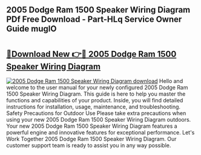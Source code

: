 ## 2005 Dodge Ram 1500 Speaker Wiring Diagram PDf Free Download - Part-HLq Service Owner Guide muglO

# <h2><a href="http://dfn3cn9.blite.top/?on=2005+Dodge+Ram+1500+Speaker+Wiring+Diagram">🔗Download New 👉🔴 2005 Dodge Ram 1500 Speaker Wiring Diagram</a></h2>

[![2005 Dodge Ram 1500 Speaker Wiring Diagram download](https://i.imgur.com/lujVjoI.png)](http://dfn3cn9.blite.top/?on=2005+Dodge+Ram+1500+Speaker+Wiring+Diagram)
Hello and welcome to the user manual for your newly configured 2005 Dodge Ram 1500 Speaker Wiring Diagram. This guide is here to help you master the functions and capabilities of your product. Inside, you will find detailed instructions for installation, usage, maintenance, and troubleshooting. Safety Precautions for Outdoor Use Please take extra precautions when using your new 2005 Dodge Ram 1500 Speaker Wiring Diagram outdoors. Your new 2005 Dodge Ram 1500 Speaker Wiring Diagram features a powerful engine and innovative features for exceptional performance. Let's Work Together 2005 Dodge Ram 1500 Speaker Wiring Diagram. Our customer support team is ready to assist you in any way possible.
